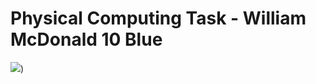 
# Physical Computing Task - William McDonald 10 Blue

![](http://microbit.org/images/quickstart/microbit-plugged-in.gif=250x250))

